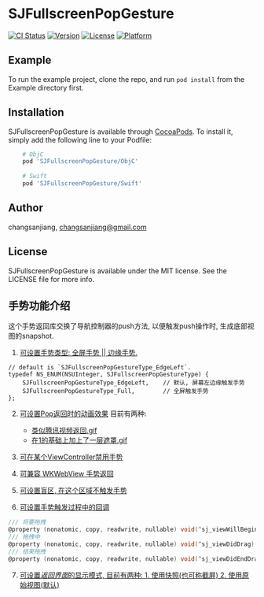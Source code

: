 # SJFullscreenPopGesture

[![CI Status](https://img.shields.io/travis/changsanjiang/SJFullscreenPopGesture.svg?style=flat)](https://travis-ci.org/changsanjiang/SJFullscreenPopGesture)
[![Version](https://img.shields.io/cocoapods/v/SJFullscreenPopGesture.svg?style=flat)](https://cocoapods.org/pods/SJFullscreenPopGesture)
[![License](https://img.shields.io/cocoapods/l/SJFullscreenPopGesture.svg?style=flat)](https://cocoapods.org/pods/SJFullscreenPopGesture)
[![Platform](https://img.shields.io/cocoapods/p/SJFullscreenPopGesture.svg?style=flat)](https://cocoapods.org/pods/SJFullscreenPopGesture)

## Example

To run the example project, clone the repo, and run `pod install` from the Example directory first.

## Installation

SJFullscreenPopGesture is available through [CocoaPods](https://cocoapods.org). To install
it, simply add the following line to your Podfile:

```ruby
    # ObjC 
    pod 'SJFullscreenPopGesture/ObjC'
    
    # Swift
    pod 'SJFullscreenPopGesture/Swift'
```

## Author

changsanjiang, changsanjiang@gmail.com

## License

SJFullscreenPopGesture is available under the MIT license. See the LICENSE file for more info.

## 手势功能介绍

这个手势返回库交换了导航控制器的push方法, 以便触发push操作时, 生成底部视图的snapshot.

1. [可设置手势类型: 全屏手势 || 边缘手势.](https://github.com/changsanjiang/SJFullscreenPopGesture/blob/cb1d5dae6713c4bf5962eb808416e67055d25058/SJFullscreenPopGesture/ObjC/SJFullscreenPopGesture.h#L29)
```
// default is `SJFullscreenPopGestureType_EdgeLeft`.
typedef NS_ENUM(NSUInteger, SJFullscreenPopGestureType) {
    SJFullscreenPopGestureType_EdgeLeft,    // 默认, 屏幕左边缘触发手势
    SJFullscreenPopGestureType_Full,        // 全屏触发手势
};
```
2. [可设置Pop返回时的动画效果](https://github.com/changsanjiang/SJFullscreenPopGesture/blob/a9ce97348e6ad3cbaf0e7f7586d1701823183bdf/SJFullscreenPopGesture/UINavigationController%2BSJVideoPlayerAdd.h#L24)
目前有两种: 
    - [类似腾讯视频返回.gif](https://upload-images.jianshu.io/upload_images/2318691-d5a992c40cfee5bb.gif?imageMogr2/auto-orient/strip)
    - [在1的基础上加上了一层遮罩.gif](https://upload-images.jianshu.io/upload_images/2318691-3dcd02f47b0dff4a.gif?imageMogr2/auto-orient/strip)

3. [可在某个ViewController禁用手势](https://github.com/changsanjiang/SJFullscreenPopGesture/blob/cb1d5dae6713c4bf5962eb808416e67055d25058/SJFullscreenPopGesture/ObjC/SJFullscreenPopGesture.h#L36)
4. [可兼容 WKWebView 手势返回](https://github.com/changsanjiang/SJFullscreenPopGesture/blob/cb1d5dae6713c4bf5962eb808416e67055d25058/SJFullscreenPopGesture/ObjC/SJFullscreenPopGesture.h#L44)
5. [可设置盲区, 在这个区域不触发手势](https://github.com/changsanjiang/SJFullscreenPopGesture/blob/cb1d5dae6713c4bf5962eb808416e67055d25058/SJFullscreenPopGesture/ObjC/SJFullscreenPopGesture.h#L37)
6. [可设置手势触发过程中的回调](https://github.com/changsanjiang/SJFullscreenPopGesture/blob/cb1d5dae6713c4bf5962eb808416e67055d25058/SJFullscreenPopGesture/ObjC/SJFullscreenPopGesture.h#L40)
```Objective-C
/// 将要拖拽
@property (nonatomic, copy, readwrite, nullable) void(^sj_viewWillBeginDragging)(__kindof UIViewController *vc);
/// 拖拽中
@property (nonatomic, copy, readwrite, nullable) void(^sj_viewDidDrag)(__kindof UIViewController *vc);
/// 结束拖拽
@property (nonatomic, copy, readwrite, nullable) void(^sj_viewDidEndDragging)(__kindof UIViewController *vc);
```
7. [可设置*返回界面*的显示模式, 目前有两种: 1. 使用快照(也可称截屏) 2. 使用原始视图(默认)](https://github.com/changsanjiang/SJFullscreenPopGesture/blob/cb1d5dae6713c4bf5962eb808416e67055d25058/SJFullscreenPopGesture/ObjC/SJFullscreenPopGesture.h#L35)
